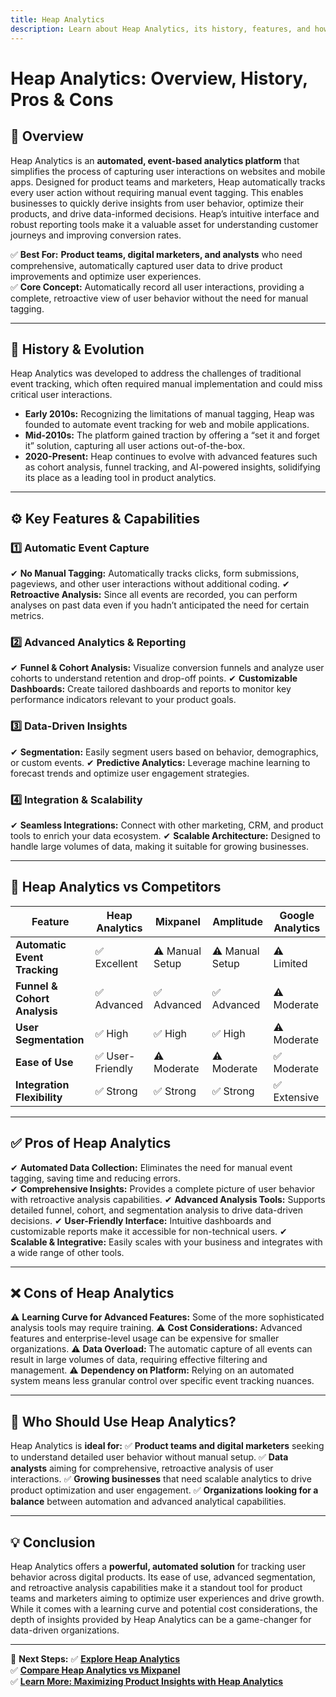 ```yaml
---
title: Heap Analytics
description: Learn about Heap Analytics, its history, features, and how it compares to other product analytics platforms.
---
```


# **Heap Analytics: Overview, History, Pros & Cons**

## **📌 Overview**  
Heap Analytics is an **automated, event-based analytics platform** that simplifies the process of capturing user interactions on websites and mobile apps. Designed for product teams and marketers, Heap automatically tracks every user action without requiring manual event tagging. This enables businesses to quickly derive insights from user behavior, optimize their products, and drive data-informed decisions. Heap’s intuitive interface and robust reporting tools make it a valuable asset for understanding customer journeys and improving conversion rates.

✅ **Best For:** **Product teams, digital marketers, and analysts** who need comprehensive, automatically captured user data to drive product improvements and optimize user experiences.  
✅ **Core Concept:** Automatically record all user interactions, providing a complete, retroactive view of user behavior without the need for manual tagging.

---

## **📜 History & Evolution**  
Heap Analytics was developed to address the challenges of traditional event tracking, which often required manual implementation and could miss critical user interactions.

- **Early 2010s:** Recognizing the limitations of manual tagging, Heap was founded to automate event tracking for web and mobile applications.
- **Mid-2010s:** The platform gained traction by offering a “set it and forget it” solution, capturing all user actions out-of-the-box.
- **2020-Present:** Heap continues to evolve with advanced features such as cohort analysis, funnel tracking, and AI-powered insights, solidifying its place as a leading tool in product analytics.

---

## **⚙️ Key Features & Capabilities**

### **1️⃣ Automatic Event Capture**
✔ **No Manual Tagging:** Automatically tracks clicks, form submissions, pageviews, and other user interactions without additional coding.
✔ **Retroactive Analysis:** Since all events are recorded, you can perform analyses on past data even if you hadn’t anticipated the need for certain metrics.

### **2️⃣ Advanced Analytics & Reporting**
✔ **Funnel & Cohort Analysis:** Visualize conversion funnels and analyze user cohorts to understand retention and drop-off points.
✔ **Customizable Dashboards:** Create tailored dashboards and reports to monitor key performance indicators relevant to your product goals.

### **3️⃣ Data-Driven Insights**
✔ **Segmentation:** Easily segment users based on behavior, demographics, or custom events.
✔ **Predictive Analytics:** Leverage machine learning to forecast trends and optimize user engagement strategies.

### **4️⃣ Integration & Scalability**
✔ **Seamless Integrations:** Connect with other marketing, CRM, and product tools to enrich your data ecosystem.
✔ **Scalable Architecture:** Designed to handle large volumes of data, making it suitable for growing businesses.

---

## **🔄 Heap Analytics vs Competitors**

| Feature                     | Heap Analytics   | Mixpanel         | Amplitude        | Google Analytics  |
|-----------------------------|------------------|------------------|------------------|-------------------|
| **Automatic Event Tracking** | ✅ Excellent  | ⚠ Manual Setup   | ⚠ Manual Setup   | ⚠ Limited          |
| **Funnel & Cohort Analysis**   | ✅ Advanced   | ✅ Advanced      | ✅ Advanced      | ⚠ Moderate         |
| **User Segmentation**          | ✅ High       | ✅ High          | ✅ High          | ⚠ Moderate         |
| **Ease of Use**                | ✅ User-Friendly| ⚠ Moderate      | ⚠ Moderate      | ✅ Moderate         |
| **Integration Flexibility**    | ✅ Strong     | ✅ Strong        | ✅ Strong        | ✅ Extensive        |

---

## **✅ Pros of Heap Analytics**
✔ **Automated Data Collection:** Eliminates the need for manual event tagging, saving time and reducing errors.  
✔ **Comprehensive Insights:** Provides a complete picture of user behavior with retroactive analysis capabilities.
✔ **Advanced Analysis Tools:** Supports detailed funnel, cohort, and segmentation analysis to drive data-driven decisions.
✔ **User-Friendly Interface:** Intuitive dashboards and customizable reports make it accessible for non-technical users.
✔ **Scalable & Integrative:** Easily scales with your business and integrates with a wide range of other tools.

---

## **❌ Cons of Heap Analytics**
⚠ **Learning Curve for Advanced Features:** Some of the more sophisticated analysis tools may require training.
⚠ **Cost Considerations:** Advanced features and enterprise-level usage can be expensive for smaller organizations.
⚠ **Data Overload:** The automatic capture of all events can result in large volumes of data, requiring effective filtering and management.
⚠ **Dependency on Platform:** Relying on an automated system means less granular control over specific event tracking nuances.

---

## **🎯 Who Should Use Heap Analytics?**
Heap Analytics is **ideal for:**
✅ **Product teams and digital marketers** seeking to understand detailed user behavior without manual setup.
✅ **Data analysts** aiming for comprehensive, retroactive analysis of user interactions.
✅ **Growing businesses** that need scalable analytics to drive product optimization and user engagement.
✅ **Organizations looking for a balance** between automation and advanced analytical capabilities.

---

## **💡 Conclusion**
Heap Analytics offers a **powerful, automated solution** for tracking user behavior across digital products. Its ease of use, advanced segmentation, and retroactive analysis capabilities make it a standout tool for product teams and marketers aiming to optimize user experiences and drive growth. While it comes with a learning curve and potential cost considerations, the depth of insights provided by Heap Analytics can be a game-changer for data-driven organizations.

---

🚀 **Next Steps:**
✅ **[Explore Heap Analytics](https://heap.io/)**  
✅ **[Compare Heap Analytics vs Mixpanel](#)**  
✅ **[Learn More: Maximizing Product Insights with Heap Analytics](#)**
